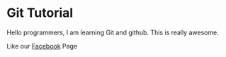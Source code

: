 # Git Tutorial

Hello programmers, I am learning Git and github. This is really awesome.

Like our [Facebook](https://facebook.com/stacklearner) Page
